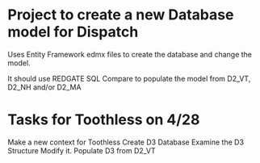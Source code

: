 
Project to create a new Database model for Dispatch
===============================================

Uses Entity Framework edmx files to create the database and change the model.

It should use REDGATE SQL Compare to populate the model from D2_VT, D2_NH and/or D2_MA


Tasks for Toothless on 4/28
===============================================

Make a new context for Toothless
Create D3 Database 
Examine the D3 Structure
Modify it.
Populate D3 from D2_VT




